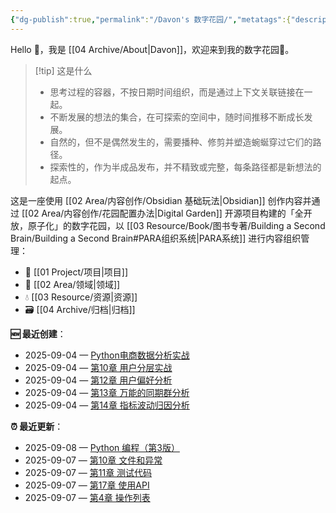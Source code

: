 ```yaml
---
{"dg-publish":true,"permalink":"/Davon's 数字花园/","metatags":{"description":"这里是 🏡Davon 的数字花园，是个人不断发展的想法的集合，作为半成品的思考，在可探索的空间中，随时间推移不断播种、修剪、塑造","og:site_name":"DavonOs","og:title":"Davon 的数字花园","og:type":"article","og:url":"https://zuji.eu.org","og:image":"https://wp.technologyreview.com/wp-content/uploads/2020/08/digital-garden_web.jpg","og:image:width":"400","og:image:alt":"articlecover","og:locale":"zh_cn"},"tags":["gardenEntry"],"created":"2023-06-03 20:26","updated":"2025-08-29 11:00"}
---
```


Hello 👋，我是 [[04 Archive/About\|Davon]]，欢迎来到我的数字花园🌱。

>[!tip] 这是什么
>- 思考过程的容器，不按日期时间组织，而是通过上下文关联链接在一起。
>- 不断发展的想法的集合，在可探索的空间中，随时间推移不断成长发展。
>- 自然的，但不是偶然发生的，需要播种、修剪并塑造蜿蜒穿过它们的路径。
>- 探索性的，作为半成品发布，并不精致或完整，每条路径都是新想法的起点。

这是一座使用 [[02 Area/内容创作/Obsidian 基础玩法\|Obsidian]] 创作内容并通过 [[02 Area/内容创作/花园配置办法\|Digital Garden]] 开源项目构建的「全开放，原子化」的数字花园，以 [[03 Resource/Book/图书专著/Building a Second Brain/Building a Second Brain#PARA组织系统\|PARA系统]] 进行内容组织管理：
- 🎯 [[01 Project/项目\|项目]]
- 🔖 [[02 Area/领域\|领域]]
- 💧 [[03 Resource/资源\|资源]]
- 🗃️ [[04 Archive/归档\|归档]]

**🆕 最近创建**：
<div><ul class="dataview list-view-ul"><li><span>2025-09-04 — <a data-tooltip-position="top" aria-label="03 Resource/Book/图书专著/Python 电商数据分析实战/Python 电商数据分析实战.md" data-href="03 Resource/Book/图书专著/Python 电商数据分析实战/Python 电商数据分析实战.md" href="03 Resource/Book/图书专著/Python 电商数据分析实战/Python 电商数据分析实战.md" class="internal-link" target="_blank" rel="noopener nofollow">Python电商数据分析实战</a></span></li><li><span>2025-09-04 — <a data-tooltip-position="top" aria-label="03 Resource/Book/图书专著/Python 电商数据分析实战/第10章 用户分层实战.md" data-href="03 Resource/Book/图书专著/Python 电商数据分析实战/第10章 用户分层实战.md" href="03 Resource/Book/图书专著/Python 电商数据分析实战/第10章 用户分层实战.md" class="internal-link" target="_blank" rel="noopener nofollow">第10章 用户分层实战</a></span></li><li><span>2025-09-04 — <a data-tooltip-position="top" aria-label="03 Resource/Book/图书专著/Python 电商数据分析实战/第12章 用户偏好分析.md" data-href="03 Resource/Book/图书专著/Python 电商数据分析实战/第12章 用户偏好分析.md" href="03 Resource/Book/图书专著/Python 电商数据分析实战/第12章 用户偏好分析.md" class="internal-link" target="_blank" rel="noopener nofollow">第12章 用户偏好分析</a></span></li><li><span>2025-09-04 — <a data-tooltip-position="top" aria-label="03 Resource/Book/图书专著/Python 电商数据分析实战/第13章 万能的同期群分析.md" data-href="03 Resource/Book/图书专著/Python 电商数据分析实战/第13章 万能的同期群分析.md" href="03 Resource/Book/图书专著/Python 电商数据分析实战/第13章 万能的同期群分析.md" class="internal-link" target="_blank" rel="noopener nofollow">第13章 万能的同期群分析</a></span></li><li><span>2025-09-04 — <a data-tooltip-position="top" aria-label="03 Resource/Book/图书专著/Python 电商数据分析实战/第14章 指标波动归因分析.md" data-href="03 Resource/Book/图书专著/Python 电商数据分析实战/第14章 指标波动归因分析.md" href="03 Resource/Book/图书专著/Python 电商数据分析实战/第14章 指标波动归因分析.md" class="internal-link" target="_blank" rel="noopener nofollow">第14章 指标波动归因分析</a></span></li></ul></div>

**⏰ 最近更新**：
<div><ul class="dataview list-view-ul"><li><span>2025-09-08 — <a data-tooltip-position="top" aria-label="03 Resource/Book/图书专著/Python 编程：从入门到实践（第3版）.md" data-href="03 Resource/Book/图书专著/Python 编程：从入门到实践（第3版）.md" href="03 Resource/Book/图书专著/Python 编程：从入门到实践（第3版）.md" class="internal-link" target="_blank" rel="noopener nofollow">Python 编程（第3版）</a></span></li><li><span>2025-09-07 — <a data-tooltip-position="top" aria-label="01 Project/Python 编程：从入门到实践（第3版）/第10章 文件和异常.md" data-href="01 Project/Python 编程：从入门到实践（第3版）/第10章 文件和异常.md" href="01 Project/Python 编程：从入门到实践（第3版）/第10章 文件和异常.md" class="internal-link" target="_blank" rel="noopener nofollow">第10章 文件和异常</a></span></li><li><span>2025-09-07 — <a data-tooltip-position="top" aria-label="01 Project/Python 编程：从入门到实践（第3版）/第11章 测试代码.md" data-href="01 Project/Python 编程：从入门到实践（第3版）/第11章 测试代码.md" href="01 Project/Python 编程：从入门到实践（第3版）/第11章 测试代码.md" class="internal-link" target="_blank" rel="noopener nofollow">第11章 测试代码</a></span></li><li><span>2025-09-07 — <a data-tooltip-position="top" aria-label="01 Project/Python 编程：从入门到实践（第3版）/第17章 使用API.md" data-href="01 Project/Python 编程：从入门到实践（第3版）/第17章 使用API.md" href="01 Project/Python 编程：从入门到实践（第3版）/第17章 使用API.md" class="internal-link" target="_blank" rel="noopener nofollow">第17章 使用API</a></span></li><li><span>2025-09-07 — <a data-tooltip-position="top" aria-label="01 Project/Python 编程：从入门到实践（第3版）/第4章 操作列表.md" data-href="01 Project/Python 编程：从入门到实践（第3版）/第4章 操作列表.md" href="01 Project/Python 编程：从入门到实践（第3版）/第4章 操作列表.md" class="internal-link" target="_blank" rel="noopener nofollow">第4章 操作列表</a></span></li></ul></div>